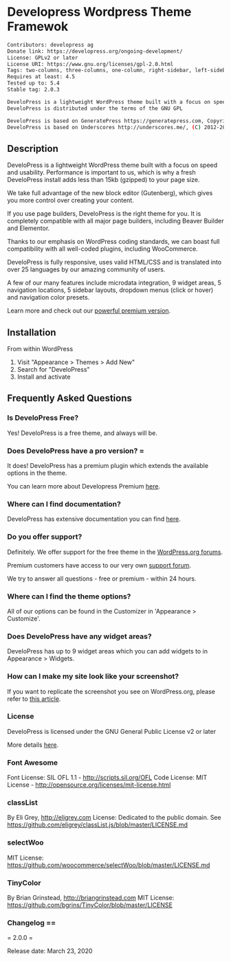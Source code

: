 # Developress Wordpress Theme Framewok


```sh
Contributors: developress ag
Donate link: https://developress.org/ongoing-development/
License: GPLv2 or later
License URI: https://www.gnu.org/licenses/gpl-2.0.html
Tags: two-columns, three-columns, one-column, right-sidebar, left-sidebar, footer-widgets, blog, e-commerce, flexible-header, full-width-template, buddypress, custom-header, custom-background, custom-menu, custom-colors, sticky-post, threaded-comments, translation-ready, rtl-language-support, featured-images, theme-options
Requires at least: 4.5
Tested up to: 5.4
Stable tag: 2.0.3

DeveloPress is a lightweight WordPress theme built with a focus on speed and usability.
DeveloPress is distributed under the terms of the GNU GPL

DeveloPress is based on GeneratePress https://generatepress.com, Copyright 2014-2020 EDGE22 Studios LTD.
DeveloPress is based on Underscores http://underscores.me/, (C) 2012-2020 Automattic, Inc.
```

## Description

DeveloPress is a lightweight WordPress theme built with a focus on speed and usability. Performance is important to us, which is why a fresh DeveloPress install adds less than 15kb (gzipped) to your page size.

We take full advantage of the new block editor (Gutenberg), which gives you more control over creating your content.

If you use page builders, DeveloPress is the right theme for you. It is completely compatible with all major page builders, including Beaver Builder and Elementor.

Thanks to our emphasis on WordPress coding standards, we can boast full compatibility with all well-coded plugins, including WooCommerce.

DeveloPress is fully responsive, uses valid HTML/CSS and is translated into over 25 languages by our amazing community of users.

A few of our many features include microdata integration, 9 widget areas, 5 navigation locations, 5 sidebar layouts, dropdown menus (click or hover) and navigation color presets.

Learn more and check out our [powerful premium version](https://developress.org).

## Installation

From within WordPress
1. Visit "Appearance > Themes > Add New"
1. Search for "DeveloPress"
1. Install and activate

## Frequently Asked Questions

### Is DeveloPress Free?
Yes! DeveloPress is a free theme, and always will be.

### Does DeveloPress have a pro version? =
It does! DeveloPress has a premium plugin which extends the available options in the theme.

You can learn more about Developress Premium [here](https://developress.org/premium).

### Where can I find documentation?
DeveloPress has extensive documentation you can find [here](https://docs.developress.com).

### Do you offer support?
Definitely. We offer support for the free theme in the [WordPress.org forums](https://wordpress.org/support/theme/developress).

Premium customers have access to our very own [support forum](https://developress.org/support).

We try to answer all questions - free or premium - within 24 hours.

### Where can I find the theme options?
All of our options can be found in the Customizer in 'Appearance > Customize'.

### Does DeveloPress have any widget areas?
DeveloPress has up to 9 widget areas which you can add widgets to in Appearance > Widgets.

### How can I make my site look like your screenshot?
If you want to replicate the screenshot you see on WordPress.org, please refer to [this article](https://docs.developress.com/article/replicating-the-screenshot/).

### License

DeveloPress is licensed under the GNU General Public License v2 or later

More details [here](http://www.gnu.org/licenses/gpl-2.0.html).

### Font Awesome

Font License: SIL OFL 1.1 - http://scripts.sil.org/OFL
Code License: MIT License - http://opensource.org/licenses/mit-license.html

### classList

By Eli Grey, http://eligrey.com
License: Dedicated to the public domain.
See https://github.com/eligrey/classList.js/blob/master/LICENSE.md

### selectWoo

MIT License: https://github.com/woocommerce/selectWoo/blob/master/LICENSE.md

### TinyColor

By Brian Grinstead, http://briangrinstead.com
MIT License: https://github.com/bgrins/TinyColor/blob/master/LICENSE

### Changelog ==

= 2.0.0 =

Release date: March 23, 2020